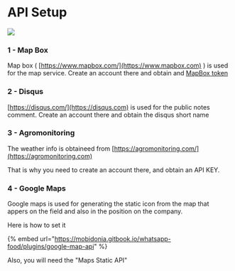 # API Setup

![](../.gitbook/assets/agro\_setup.png)

### 1 - Map Box

Map box ( [https://www.mapbox.com/](https://www.mapbox.com) ) is used for the map service. Create an account there and obtain and [MapBox token](https://docs.mapbox.com/help/glossary/access-token/)

### 2 -  Disqus

[https://disqus.com/](https://disqus.com) is used for the public notes comment. Create an account there and obtain the disqus short name

### 3 - Agromonitoring

The weather info is obtaineed from [https://agromonitoring.com/](https://agromonitoring.com)

That is why you  need to create an account there, and obtain an API KEY.&#x20;



### 4 - Google Maps

Google maps is used for generating the static icon from the map that appers on the field and also in the position on the company.

Here is how to set it

{% embed url="https://mobidonia.gitbook.io/whatsapp-food/plugins/google-map-api" %}

Also, you will need the "Maps Static API"&#x20;
